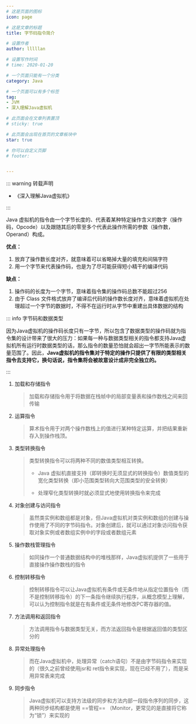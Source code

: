```yaml
---
# 这是页面的图标
icon: page

# 这是文章的标题
title: 字节码指令简介

# 设置作者
author: lllllan

# 设置写作时间
# time: 2020-01-20

# 一个页面只能有一个分类
category: Java

# 一个页面可以有多个标签
tag:
- JVM
- 深入理解Java虚拟机

# 此页面会在文章列表置顶
# sticky: true

# 此页面会出现在首页的文章板块中
star: true

# 你可以自定义页脚
# footer: 


---
```




::: warning 转载声明

- 《深入理解Java虚拟机》

:::



Java 虚拟机的指令由一个字节长度的、代表着某种特定操作含义的数字（操作码，Opcode）以及跟随其后的零至多个代表此操作所需的参数（操作数，Operand）构成。



**优点：**

1. 放弃了操作数长度对齐，就意味着可以省略掉大量的填充和间隔字符
2. 用一个字节来代表操作码，也是为了尽可能获得短小精干的编译代码



**缺点：**

1. 操作码的长度为一个字节，意味着指令集的操作码总数不能超过256
2. 由于 Class 文件格式放弃了编译后代码的操作数长度对齐，意味着虚拟机在处理超过一个字节的数据时，不得不在运行时从字节中重建出具体数据的结构



::: info 字节码和数据类型

因为Java虚拟机的操作码长度只有一字节，所以包含了数据类型的操作码就为指令集的设计带来了很大的压力：如果每一种与数据类型相关的指令都支持Java虚拟机所有运行时数据类型的话，那么指令的数量恐怕就会超出一字节所能表示的数量范围了。因此，**Java虚拟机的指令集对于特定的操作只提供了有限的类型相关指令去支持它，换句话说，指令集将会被故意设计成非完全独立的。** 

:::



1. 加载和存储指令

    > 加载和存储指令用于将数据在栈帧中的局部变量表和操作数栈之间来回传输

2. 运算指令

    > 算术指令用于对两个操作数栈上的值进行某种特定运算，并把结果重新存入到操作栈顶。

3. 类型转换指令

    > 类型转换指令可以将两种不同的数值类型相互转换。
    >
    > - Java 虚拟机直接支持（即转换时无须显式的转换指令）数值类型的宽化类型转换（即小范围类型转向大范围类型的安全转换）
    >
    > - 处理窄化类型转换时就必须显式地使用转换指令来完成

4. 对象创建与访问指令

    > 虽然类实例和数组都是对象，但Java虚拟机对类实例和数组的创建与操作使用了不同的字节码指令。对象创建后，就可以通过对象访问指令获取对象实例或者数组实例中的字段或者数组元素

5. 操作数栈管理指令

    > 如同操作一个普通数据结构中的堆栈那样，Java虚拟机提供了一些用于直接操作操作数栈的指令

6. 控制转移指令

    > 控制转移指令可以让Java虚拟机有条件或无条件地从指定位置指令（而不是控制转移指令）的下一条指令继续执行程序，从概念模型上理解，可以认为控制指令就是在有条件或无条件地修改PC寄存器的值。

7. 方法调用和返回指令

    > 方法调用指令与数据类型无关，而方法返回指令是根据返回值的类型区分的

8. 异常处理指令

    > 而在Java虚拟机中，处理异常（catch语句）不是由字节码指令来实现的（很久之前曾经使用jsr和 ret指令来实现，现在已经不用了），而是采用异常表来完成

9. 同步指令

    > Java虚拟机可以支持方法级的同步和方法内部一段指令序列的同步，这两种同步结构都是使用 ==管程== （Monitor，更常见的是直接将它称为“锁”）来实现的
    >
